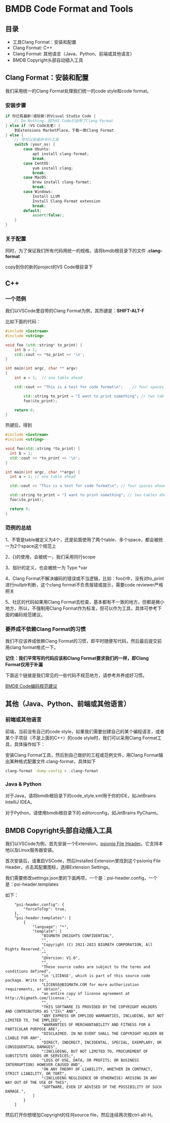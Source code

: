 # BMDB Code Format and Tools

## 目录

* 工具Clang Format：安装和配置
* Clang Format: C++
* Clang Format: 其他语言（Java、Python、前端或其他语言）
* BMDB Copyright头部自动插入工具

## Clang Format：安装和配置

我们采用统一的Clang Format处理我们统一的code style和code format。

### 安装步骤

```cpp
if 你已有最新(或较新)的Visual Studio Code {
    // Do Nothing，因为VS Code已自带了Clang Format
} else if (VS Code太老) {
    到Extensions MarketPlace，下载一款Clang Format
} else {
    // 你可以安装命令行工具
    switch (your_os) {
        case Ubuntu:
            apt install clang-format;
            break;
        case CentOS:
            yum install clang;
            break;
        case MacOS:
            brew install clang-format;
            break;
        case Windows:
            Install LLVM
            Install Clang-Format extension
            break;
        default;
            assert(false);
    }
}
```

### 关于配置

同时，为了保证我们所有代码用统一的规格，请将bmdb根目录下的文件 **.clang-format**

copy到你的新的project的VS Code根目录下

## C++

### 一个范例

我们以VSCode里自带的Clang Format为例，其热键是：**SHIFT-ALT-F**

比如下面的代码：
```cpp
#include <iostream>
#include <string>

void foo (std::string* to_print) {
    int b = 1;
    std::cout << *to_print << '\n';
}

int main(int argc, char ** argv) 
{
    int a = 1;  // one table ahead

    std::cout << "This is a test for code format\n";    // four spaces ahead

        std::string to_print = "I want to print something"; // two tables ahead
        foo(&to_print);

    return 0;
}
```

热键后，得到
```cpp
#include <iostream>
#include <string>

void foo(std::string *to_print) {
  int b = 1;
  std::cout << *to_print << '\n';
}

int main(int argc, char **argv) {
  int a = 1; // one table ahead

  std::cout << "This is a test for code format\n"; // four spaces ahead

  std::string to_print = "I want to print something"; // two tables ahead
  foo(&to_print);

  return 0;
}
```

### 范例的总结

1、不管是table被定义为4个，还是前面使用了两个table、多个space，都会被统一为2个space这个规范上

2、{}的使用，会被统一，我们采用同行scope

3、指针的定义，也会被统一为 Type *var

4、Clang Format不解决编码的错误或不当逻辑，比如：foo()中，没有对to_print进行nullptr判断，这个clang format不负责报错或提示，需要code reviewer严格把关

5、社区的代码如果用Clang Format去检查，基本都有不一致的地方，但都是微小地方，所以，不强制用Clang Format作为标准，但可以作为工具，具体可参考下面的编码规范建议。

### 要养成不依赖Clang Format的习惯

我们不应该养成依赖Clang Format的习惯，即平时随便写代码，然后最后提交前用clang format格式一下。

**记住：我们平常写的代码应该和Clang Format要求我们的一样，即Clang Format仅用于补漏**

下面这个链接是我们常见的一些代码不规范地方，请参考并养成好习惯。

[BMDB Code编码规范建议](bmdb_code_good_or_bad.md)

## 其他（Java、Python、前端或其他语言）

### 前端或其他语言

前端，当前没有自己的code style，如果我们需要创建自己的某个编程语言，或者某个子项目（不是上面的C++）的code style时，我们可以采用Clang Format工具，具体操作如下：

安装Clang Format工具，然后到自己做好的工程或范例文件，用Clang Format输出某种格式配置文件.clang-format，具体如下

```bash
clang-format -dump-config > .clang-format
```

### Java & Python

对于Java，请将bmdb根目录下的code_style.xml用于你的IDE，如JetBrains IntelliJ IDEA。

对于Python，请使用bmdb根目录下的.editorconfig，如JetBrains PyCharm。


## BMDB Copyright头部自动插入工具

我们以VSCode为例，首先安装一个Extension，[psioniq File Header](https://marketplace.visualstudio.com/items?itemName=psioniq.psi-header&ssr=false#user-content-configuration)。它支持本地以及Linux服务器安装。

首次安装后，请重启VSCode，然后Installed Extension里找到这个psioniq File Header，点击其配置图标，选择Extension Settings。

我们需要修改settings.json里的下面两项，一个是：psi-header.config，一个是：psi-header.templates

如下：

```
    "psi-header.config": {
        "forceToTop": true,
    },
    "psi-header.templates": [
        {
            "language": "*",
            "template": [
                "BIGMATH INSIGHTS CONFIDENTIAL",
                "",
                "Copyright (C) 2021-2023 BIGMATH CORPORATION, All Rights Reserved.",
                "",
                "@Version: V1.0",
                "",
                "These source codes are subject to the terms and conditions defined",
                "in 'LICENSE', which is part of this source code package. Write to",
                "LICENSE@BIGMATH.COM for more authorization requirements, or obtain",
                "an entire copy of license agreement at http://bigmath.com/license.",
                "",
                "THIS SOFTWARE IS PROVIDED BY THE COPYRIGHT HOLDERS AND CONTRIBUTORS AS \"IS\" AND",
                "ANY EXPRESS OR IMPLIED WARRANTIES, INCLUDING, BUT NOT LIMITED TO, THE IMPLIED",
                "WARRANTIES OF MERCHANTABILITY AND FITNESS FOR A PARTICULAR PURPOSE ARE",
                "DISCLAIMED. IN NO EVENT SHALL THE COPYRIGHT HOLDER BE LIABLE FOR ANY",
                "DIRECT, INDIRECT, INCIDENTAL, SPECIAL, EXEMPLARY, OR CONSEQUENTIAL DAMAGES",
                "(INCLUDING, BUT NOT LIMITED TO, PROCUREMENT OF SUBSTITUTE GOODS OR SERVICES;",
                "LOSS OF USE, DATA, OR PROFITS; OR BUSINESS INTERRUPTION) HOWEVER CAUSED AND",
                "ON ANY THEORY OF LIABILITY, WHETHER IN CONTRACT, STRICT LIABILITY, OR TORT",
                "(INCLUDING NEGLIGENCE OR OTHERWISE) ARISING IN ANY WAY OUT OF THE USE OF THIS",
                "SOFTWARE, EVEN IF ADVISED OF THE POSSIBILITY OF SUCH DAMAGE.",
            ]
        }
    ]
```

然后打开你想增加Copyright的任何source file，然后连续两次按ctrl-alt-H。